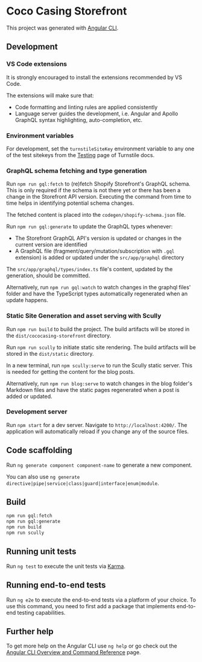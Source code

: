 # Coco Casing Storefront

This project was generated with [Angular CLI](https://github.com/angular/angular-cli).

## Development

### VS Code extensions

It is strongly encouraged to install the extensions recommended by VS Code.

The extensions will make sure that:

- Code formatting and linting rules are applied consistently
- Language server guides the development, i.e. Angular and Apollo GraphQL syntax highlighting, auto-completion, etc.

### Environment variables

For development, set the `turnstileSiteKey` environment variable to any one of the test sitekeys from the [Testing](https://developers.cloudflare.com/turnstile/reference/testing) page of Turnstile docs.

### GraphQL schema fetching and type generation

Run `npm run gql:fetch` to (re)fetch Shopify Storefront's GraphQL schema.
This is only required if the schema is not there yet or there has been a change in the Storefront API version.
Executing the command from time to time helps in identifying potential schema changes.

The fetched content is placed into the `codegen/shopify-schema.json` file.

Run `npm run gql:generate` to update the GraphQL types whenever:

- The Storefront GraphQL API's version is updated or changes in the current version are identified
- A GraphQL file (fragment/query/mutation/subscription with `.gql` extension) is added or updated under the `src/app/graphql` directory

The `src/app/graphql/types/index.ts` file's content, updated by the generation, should be committed.

Alternatively, run `npm run gql:watch` to watch changes in the graphql files' folder and have the TypeScript types automatically regenerated when an update happens.

### Static Site Generation and asset serving with Scully

Run `npm run build` to build the project.
The build artifacts will be stored in the `dist/cococasing-storefront` directory.

Run `npm run scully` to initiate static site rendering.
The build artifacts will be stored in the `dist/static` directory.

In a new terminal, run `npm scully:serve` to run the Scully static server. This is needed for getting the content for the blog posts.

Alternatively, run `npm run blog:serve` to watch changes in the blog folder's Markdown files and have the static pages regenerated when a post is added or updated.

### Development server

Run `npm start` for a dev server. Navigate to `http://localhost:4200/`.
The application will automatically reload if you change any of the source files.

## Code scaffolding

Run `ng generate component component-name` to generate a new component.

You can also use `ng generate directive|pipe|service|class|guard|interface|enum|module`.

## Build

``` bash
npm run gql:fetch
npm run gql:generate
npm run build
npm run scully
```

## Running unit tests

Run `ng test` to execute the unit tests via [Karma](https://karma-runner.github.io).

## Running end-to-end tests

Run `ng e2e` to execute the end-to-end tests via a platform of your choice. To use this command, you need to first add a package that implements end-to-end testing capabilities.

## Further help

To get more help on the Angular CLI use `ng help` or go check out the [Angular CLI Overview and Command Reference](https://angular.io/cli) page.
